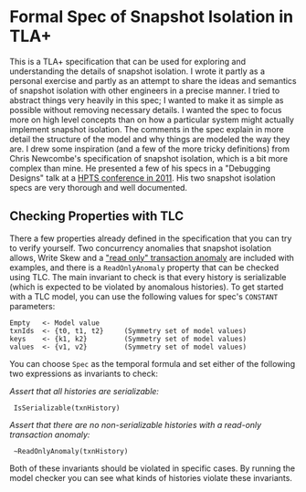 # Formal Spec of Snapshot Isolation in TLA+

This is a TLA+ specification that can be used for exploring and understanding the details of snapshot isolation. I wrote it partly as a personal exercise and partly as an attempt to share the ideas and semantics of snapshot isolation with other engineers in a precise manner. I tried to abstract things very heavily in this spec; I wanted to make it as simple as possible without removing necessary details. I wanted the spec to focus more on high level concepts than on how a particular system might actually implement snapshot isolation. The comments in the spec explain in more detail the structure of the model and why things are modeled the way they are. I drew some inspiration (and a few of the more tricky definitions) from Chris Newcombe's specification of snapshot isolation, which is a bit more complex than mine. He presented a few of his specs in a "Debugging Designs" talk at a [HPTS conference in 2011](http://hpts.ws/papers/2011/agenda.html). His two snapshot isolation specs are very thorough and well documented.

## Checking Properties with TLC

There a few properties already defined in the specification that you can try to verify yourself. Two concurrency anomalies that snapshot isolation allows, Write Skew and a ["read only" transaction anomaly](https://www.cs.umb.edu/~poneil/ROAnom.pdf) are included with examples, and there is a `ReadOnlyAnomaly` property that can be checked using TLC. The main invariant to check is that every history is serializable (which is expected to be violated by anomalous histories). To get started with a TLC model, you can use the following values for spec's `CONSTANT` parameters:

	Empty   <- Model value
	txnIds 	<- {t0, t1, t2}	    (Symmetry set of model values)
	keys 	<- {k1, k2}         (Symmetry set of model values)
	values 	<- {v1, v2}         (Symmetry set of model values)

You can choose `Spec` as the temporal formula and set either of the following two expressions as invariants to check:

*Assert that all histories are serializable:*

```tla
 IsSerializable(txnHistory)
 ```

*Assert that there are no non-serializable histories with a read-only transaction anomaly:*

```tla
 ~ReadOnlyAnomaly(txnHistory)
 ```

Both of these invariants should be violated in specific cases. By running the model checker you can see what kinds of histories violate these invariants.